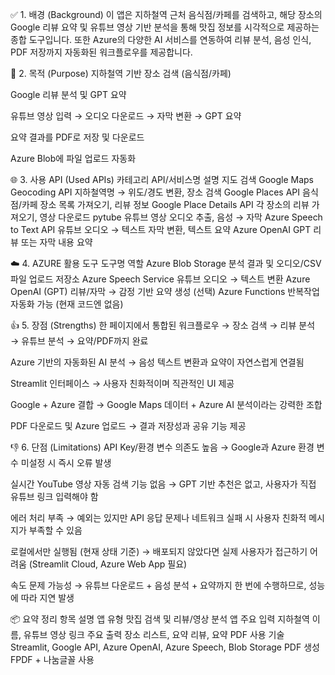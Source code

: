 ✅ 1. 배경 (Background)
이 앱은 지하철역 근처 음식점/카페를 검색하고, 해당 장소의 Google 리뷰 요약 및 유튜브 영상 기반 분석을 통해 맛집 정보를 시각적으로 제공하는 종합 도구입니다.
또한 Azure의 다양한 AI 서비스를 연동하여 리뷰 분석, 음성 인식, PDF 저장까지 자동화된 워크플로우를 제공합니다.

🎯 2. 목적 (Purpose)
지하철역 기반 장소 검색 (음식점/카페)

Google 리뷰 분석 및 GPT 요약

유튜브 영상 입력 → 오디오 다운로드 → 자막 변환 → GPT 요약

요약 결과를 PDF로 저장 및 다운로드

Azure Blob에 파일 업로드 자동화

🌐 3. 사용 API (Used APIs)
카테고리	API/서비스명	설명
지도 검색	Google Maps Geocoding API	지하철역명 → 위도/경도 변환,
장소 검색	Google Places API	음식점/카페 장소 목록 가져오기,
리뷰 정보	Google Place Details API	각 장소의 리뷰 가져오기,
영상 다운로드	pytube	유튜브 영상 오디오 추출,
음성 → 자막	Azure Speech to Text API	유튜브 오디오 → 텍스트 자막 변환,
텍스트 요약	Azure OpenAI GPT	리뷰 또는 자막 내용 요약

☁️ 4. AZURE 활용 도구
도구명	역할
Azure Blob Storage	분석 결과 및 오디오/CSV 파일 업로드 저장소
Azure Speech Service	유튜브 오디오 → 텍스트 변환
Azure OpenAI (GPT)	리뷰/자막 → 감정 기반 요약 생성
(선택) Azure Functions	반복작업 자동화 가능 (현재 코드엔 없음)

👍 5. 장점 (Strengths)
한 페이지에서 통합된 워크플로우
→ 장소 검색 → 리뷰 분석 → 유튜브 분석 → 요약/PDF까지 완료

Azure 기반의 자동화된 AI 분석
→ 음성 텍스트 변환과 요약이 자연스럽게 연결됨

Streamlit 인터페이스
→ 사용자 친화적이며 직관적인 UI 제공

Google + Azure 결합
→ Google Maps 데이터 + Azure AI 분석이라는 강력한 조합

PDF 다운로드 및 Azure 업로드
→ 결과 저장성과 공유 기능 제공

👎 6. 단점 (Limitations)
API Key/환경 변수 의존도 높음
→ Google과 Azure 환경 변수 미설정 시 즉시 오류 발생

실시간 YouTube 영상 자동 검색 기능 없음
→ GPT 기반 추천은 없고, 사용자가 직접 유튜브 링크 입력해야 함

에러 처리 부족
→ 예외는 있지만 API 응답 문제나 네트워크 실패 시 사용자 친화적 메시지가 부족할 수 있음

로컬에서만 실행됨 (현재 상태 기준)
→ 배포되지 않았다면 실제 사용자가 접근하기 어려움 (Streamlit Cloud, Azure Web App 필요)

속도 문제 가능성
→ 유튜브 다운로드 + 음성 분석 + 요약까지 한 번에 수행하므로, 성능에 따라 지연 발생

📦 요약 정리
항목	설명
앱 유형	맛집 검색 및 리뷰/영상 분석 앱
주요 입력	지하철역 이름, 유튜브 영상 링크
주요 출력	장소 리스트, 요약 리뷰, 요약 PDF
사용 기술	Streamlit, Google API, Azure OpenAI, Azure Speech, Blob Storage
PDF 생성	FPDF + 나눔글꼴 사용

